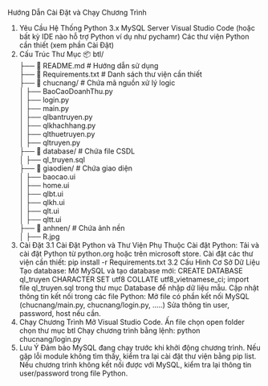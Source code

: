 Hướng Dẫn Cài Đặt và Chạy Chương Trình
1. Yêu Cầu Hệ Thống
Python 3.x
MySQL Server
Visual Studio Code (hoặc bất kỳ IDE nào hỗ trợ Python ví dụ như pychamr)
Các thư viện Python cần thiết (xem phần Cài Đặt)
2. Cấu Trúc Thư Mục
📦 btl/  
 ├── 📄 README.md               # Hướng dẫn sử dụng  
 ├── 📄 Requirements.txt        # Danh sách thư viện cần thiết  
 ├── 📂 chucnang/               # Chứa mã nguồn xử lý logic  
 │   ├── BaoCaoDoanhThu.py  
 │   ├── login.py  
 │   ├── main.py  
 │   ├── qlbantruyen.py  
 │   ├── qlkhachhang.py  
 │   ├── qlthuetruyen.py  
 │   ├── qltruyen.py  
 ├── 📂 database/               # Chứa file CSDL  
 │   ├── ql_truyen.sql  
 ├── 📂 giaodien/               # Chứa giao diện  
 │   ├── baocao.ui  
 │   ├── home.ui  
 │   ├── qlbt.ui  
 │   ├── qlkh.ui  
 │   ├── qlt.ui  
 │   ├── qltt.ui  
 ├── 📂 anhnen/                 # Chứa ảnh nền  
 │   ├── R.jpg  
3. Cài Đặt
3.1 Cài Đặt Python và Thư Viện Phụ Thuộc
Cài đặt Python: Tải và cài đặt Python từ python.org hoặc trên microsoft store.
Cài đặt các thư viện cần thiết:
pip install -r Requirements.txt
3.2 Cấu Hình Cơ Sở Dữ Liệu
Tạo database:
Mở MySQL và tạo database mới:
CREATE DATABASE ql_truyen CHARACTER SET utf8 COLLATE utf8_vietnamese_ci;
import file ql_truyen.sql trong thư mục Database để nhập dữ liệu mẫu.
Cập nhật thông tin kết nối trong các file Python:
Mở file có phần kết nối MySQL (chucnang/main.py, chucnang/login.py, .....)
Sửa thông tin user, password, host nếu cần.
4. Chạy Chương Trình
Mở Visual Studio Code.
Ấn file chọn open folder chọn thư mục btl
Chạy chương trình bằng lệnh:
python chucnang/login.py
5. Lưu Ý
Đảm bảo MySQL đang chạy trước khi khởi động chương trình.
Nếu gặp lỗi module không tìm thấy, kiểm tra lại cài đặt thư viện bằng pip list.
Nếu chương trình không kết nối được với MySQL, kiểm tra lại thông tin user/password trong file Python.
